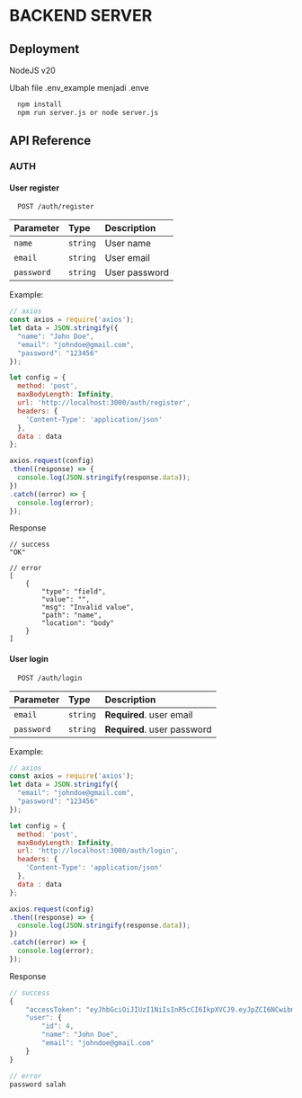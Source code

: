 
# BACKEND SERVER




## Deployment

NodeJS v20

Ubah file .env_example menjadi .enve


```bash
  npm install
  npm run server.js or node server.js
```


## API Reference

### AUTH
#### User register

```http
  POST /auth/register
```

| Parameter | Type     | Description                |
| :-------- | :------- | :------------------------- |
| `name` | `string` | User name |
| `email`| `string`| User email |
| `password` | `string` | User password |  

Example:
```javascript
// axios
const axios = require('axios');
let data = JSON.stringify({
  "name": "John Doe",
  "email": "johndoe@gmail.com",
  "password": "123456"
});

let config = {
  method: 'post',
  maxBodyLength: Infinity,
  url: 'http://localhost:3000/auth/register',
  headers: { 
    'Content-Type': 'application/json'
  },
  data : data
};

axios.request(config)
.then((response) => {
  console.log(JSON.stringify(response.data));
})
.catch((error) => {
  console.log(error);
});
```

Response 
```japascript
// success
"OK"

// error
[
    {
        "type": "field",
        "value": "",
        "msg": "Invalid value",
        "path": "name",
        "location": "body"
    }
]
```

#### User login

```http
  POST /auth/login
```

| Parameter | Type     | Description                       |
| :-------- | :------- | :-------------------------------- |
| `email`      | `string` | **Required**. user email |
| `password`      | `string` | **Required**. user password |

Example:
```javascript
// axios
const axios = require('axios');
let data = JSON.stringify({
  "email": "johndoe@gmail.com",
  "password": "123456"
});

let config = {
  method: 'post',
  maxBodyLength: Infinity,
  url: 'http://localhost:3000/auth/login',
  headers: { 
    'Content-Type': 'application/json'
  },
  data : data
};

axios.request(config)
.then((response) => {
  console.log(JSON.stringify(response.data));
})
.catch((error) => {
  console.log(error);
});

```
Response
```javascript
// success
{
    "accessToken": "eyJhbGciOiJIUzI1NiIsInR5cCI6IkpXVCJ9.eyJpZCI6NCwibmFtZSI6IkpvaG4gRG9lIiwiZW1haWwiOiJqb2huZG9lQGdtYWlsLmNvbSIsImlhdCI6MTcxNzgxMjcxNH0.aDXLefAfUrRnC7K0eNmo5ZoVclQSIJmr1jcArwlccUs",
    "user": {
        "id": 4,
        "name": "John Doe",
        "email": "johndoe@gmail.com"
    }
}

// error
password salah
```




